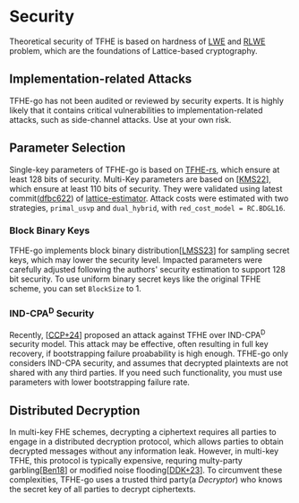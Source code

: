 # Security
Theoretical security of TFHE is based on hardness of [LWE](https://en.wikipedia.org/wiki/Learning_with_errors) and [RLWE](https://en.wikipedia.org/wiki/Ring_learning_with_errors) problem, which are the foundations of Lattice-based cryptography.

## Implementation-related Attacks
TFHE-go has not been audited or reviewed by security experts. It is highly likely that it contains critical vulnerabilities to implementation-related attacks, such as side-channel attacks. Use at your own risk.

## Parameter Selection
Single-key parameters of TFHE-go is based on [TFHE-rs](https://github.com/zama-ai/tfhe-rs), which ensure at least 128 bits of security. Multi-Key parameters are based on [[KMS22](https://eprint.iacr.org/2022/1460)], which ensure at least 110 bits of security. They were validated using latest commit([dfbc622](https://github.com/malb/lattice-estimator/commit/dfbc6222eb32db0d595bc45473c22c5d315de4f4)) of [lattice-estimator](https://github.com/malb/lattice-estimator). Attack costs were estimated with two strategies, `primal_usvp` and `dual_hybrid`, with `red_cost_model = RC.BDGL16`.

### Block Binary Keys

TFHE-go implements block binary distribution[[LMSS23](https://eprint.iacr.org/2023/958)] for sampling secret keys, which may lower the security level. Impacted parameters were carefully adjusted following the authors' security estimation to support 128 bit security. To use uniform binary secret keys like the original TFHE scheme, you can set `BlockSize` to 1.

### IND-CPA<sup>D</sup> Security
Recently, [[CCP+24](https://eprint.iacr.org/2024/127)] proposed an attack against TFHE over IND-CPA<sup>D</sup> security model. This attack may be effective, often resulting in full key recovery, if bootstrapping failure proabability is high enough. TFHE-go only considers IND-CPA security, and assumes that decrypted plaintexts are not shared with any third parties. If you need such functionality, you must use parameters with lower bootstrapping failure rate.

## Distributed Decryption
In multi-key FHE schemes, decrypting a ciphertext requires all parties to engage in a distributed decryption protocol, which allows parties to obtain decrypted messages without any information leak. However, in multi-key TFHE, this protocol is typically expensive, requring multy-party garbling[[Ben18](https://eprint.iacr.org/2017/1186)] or modified noise flooding[[DDK+23](https://eprint.iacr.org/2023/815)]. To circumvent these complexities, TFHE-go uses a trusted third party(a *Decryptor*) who knows the secret key of all parties to decrypt ciphertexts.
